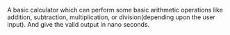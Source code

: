 A basic calculator which can perform some basic arithmetic operations like addition, subtraction, multiplication, or division(depending upon the user input). And give the valid output in nano seconds.

